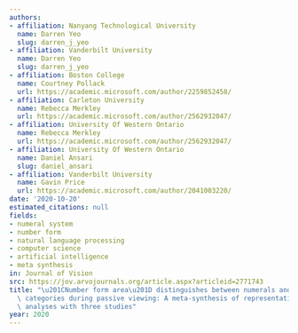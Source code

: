 ```yaml
---
authors:
- affiliation: Nanyang Technological University
  name: Darren Yeo
  slug: darren_j_yeo
- affiliation: Vanderbilt University
  name: Darren Yeo
  slug: darren_j_yeo
- affiliation: Boston College
  name: Courtney Pollack
  url: https://academic.microsoft.com/author/2259852458/
- affiliation: Carleton University
  name: Rebecca Merkley
  url: https://academic.microsoft.com/author/2562932047/
- affiliation: University Of Western Ontario
  name: Rebecca Merkley
  url: https://academic.microsoft.com/author/2562932047/
- affiliation: University Of Western Ontario
  name: Daniel Ansari
  slug: daniel_ansari
- affiliation: Vanderbilt University
  name: Gavin Price
  url: https://academic.microsoft.com/author/2041003220/
date: '2020-10-20'
estimated_citations: null
fields:
- numeral system
- number form
- natural language processing
- computer science
- artificial intelligence
- meta synthesis
in: Journal of Vision
src: https://jov.arvojournals.org/article.aspx?articleid=2771743
title: "\u201CNumber form area\u201D distinguishes between numerals and other character\
  \ categories during passive viewing: A meta-synthesis of representational similarity\
  \ analyses with three studies"
year: 2020
---
```

